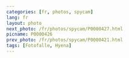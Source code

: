 ```yaml
---
categories: [fr, photos, spycam]
lang: fr
layout: photo
next_photo: /fr/photos/spycam/P0000427.html
picname: P0000426
prev_photo: /fr/photos/spycam/P0000421.html
tags: [Fotofalle, Hyena]
---
```

